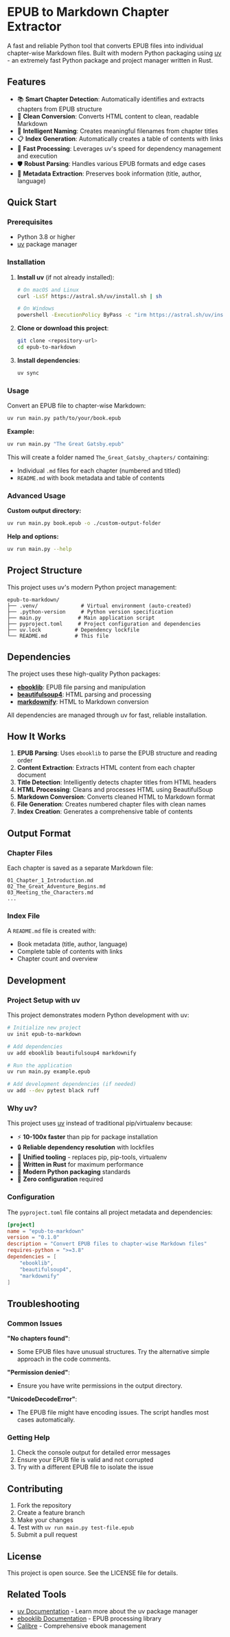# EPUB to Markdown Chapter Extractor

A fast and reliable Python tool that converts EPUB files into individual chapter-wise Markdown files. Built with modern Python packaging using [uv](https://docs.astral.sh/uv/) - an extremely fast Python package and project manager written in Rust.

## Features

- 📚 **Smart Chapter Detection**: Automatically identifies and extracts chapters from EPUB structure
- 🔄 **Clean Conversion**: Converts HTML content to clean, readable Markdown
- 📝 **Intelligent Naming**: Creates meaningful filenames from chapter titles
- 📋 **Index Generation**: Automatically creates a table of contents with links
- 🚀 **Fast Processing**: Leverages uv's speed for dependency management and execution
- 🛡️ **Robust Parsing**: Handles various EPUB formats and edge cases
- 📖 **Metadata Extraction**: Preserves book information (title, author, language)

## Quick Start

### Prerequisites

- Python 3.8 or higher
- [uv](https://docs.astral.sh/uv/) package manager

### Installation

1. **Install uv** (if not already installed):
   ```bash
   # On macOS and Linux
   curl -LsSf https://astral.sh/uv/install.sh | sh
   
   # On Windows
   powershell -ExecutionPolicy ByPass -c "irm https://astral.sh/uv/install.ps1 | iex"
   ```

2. **Clone or download this project**:
   ```bash
   git clone <repository-url>
   cd epub-to-markdown
   ```

3. **Install dependencies**:
   ```bash
   uv sync
   ```

### Usage

Convert an EPUB file to chapter-wise Markdown:

```bash
uv run main.py path/to/your/book.epub
```

**Example:**
```bash
uv run main.py "The Great Gatsby.epub"
```

This will create a folder named `The_Great_Gatsby_chapters/` containing:
- Individual `.md` files for each chapter (numbered and titled)
- `README.md` with book metadata and table of contents

### Advanced Usage

**Custom output directory:**
```bash
uv run main.py book.epub -o ./custom-output-folder
```

**Help and options:**
```bash
uv run main.py --help
```

## Project Structure

This project uses uv's modern Python project management:

```
epub-to-markdown/
├── .venv/              # Virtual environment (auto-created)
├── .python-version     # Python version specification
├── main.py            # Main application script
├── pyproject.toml     # Project configuration and dependencies
├── uv.lock           # Dependency lockfile
└── README.md         # This file
```

## Dependencies

The project uses these high-quality Python packages:

- **[ebooklib](https://pypi.org/project/EbookLib/)**: EPUB file parsing and manipulation
- **[beautifulsoup4](https://pypi.org/project/beautifulsoup4/)**: HTML parsing and processing
- **[markdownify](https://pypi.org/project/markdownify/)**: HTML to Markdown conversion

All dependencies are managed through uv for fast, reliable installation.

## How It Works

1. **EPUB Parsing**: Uses `ebooklib` to parse the EPUB structure and reading order
2. **Content Extraction**: Extracts HTML content from each chapter document
3. **Title Detection**: Intelligently detects chapter titles from HTML headers
4. **HTML Processing**: Cleans and processes HTML using BeautifulSoup
5. **Markdown Conversion**: Converts cleaned HTML to Markdown format
6. **File Generation**: Creates numbered chapter files with clean names
7. **Index Creation**: Generates a comprehensive table of contents

## Output Format

### Chapter Files
Each chapter is saved as a separate Markdown file:
```
01_Chapter_1_Introduction.md
02_The_Great_Adventure_Begins.md
03_Meeting_the_Characters.md
...
```

### Index File
A `README.md` file is created with:
- Book metadata (title, author, language)
- Complete table of contents with links
- Chapter count and overview

## Development

### Project Setup with uv

This project demonstrates modern Python development with uv:

```bash
# Initialize new project
uv init epub-to-markdown

# Add dependencies
uv add ebooklib beautifulsoup4 markdownify

# Run the application
uv run main.py example.epub

# Add development dependencies (if needed)
uv add --dev pytest black ruff
```

### Why uv?

This project uses [uv](https://docs.astral.sh/uv/) instead of traditional pip/virtualenv because:

- ⚡ **10-100x faster** than pip for package installation
- 🔒 **Reliable dependency resolution** with lockfiles
- 🔄 **Unified tooling** - replaces pip, pip-tools, virtualenv
- 🦀 **Written in Rust** for maximum performance
- 🎯 **Modern Python packaging** standards
- 🔧 **Zero configuration** required

### Configuration

The `pyproject.toml` file contains all project metadata and dependencies:

```toml
[project]
name = "epub-to-markdown"
version = "0.1.0"
description = "Convert EPUB files to chapter-wise Markdown files"
requires-python = ">=3.8"
dependencies = [
    "ebooklib",
    "beautifulsoup4", 
    "markdownify"
]
```

## Troubleshooting

### Common Issues

**"No chapters found"**: 
- Some EPUB files have unusual structures. Try the alternative simple approach in the code comments.

**"Permission denied"**:
- Ensure you have write permissions in the output directory.

**"UnicodeDecodeError"**:
- The EPUB file might have encoding issues. The script handles most cases automatically.

### Getting Help

1. Check the console output for detailed error messages
2. Ensure your EPUB file is valid and not corrupted
3. Try with a different EPUB file to isolate the issue

## Contributing

1. Fork the repository
2. Create a feature branch
3. Make your changes
4. Test with `uv run main.py test-file.epub`
5. Submit a pull request

## License

This project is open source. See the LICENSE file for details.

## Related Tools

- [uv Documentation](https://docs.astral.sh/uv/) - Learn more about the uv package manager
- [ebooklib Documentation](https://github.com/aerkalov/ebooklib) - EPUB processing library
- [Calibre](https://calibre-ebook.com/) - Comprehensive ebook management
